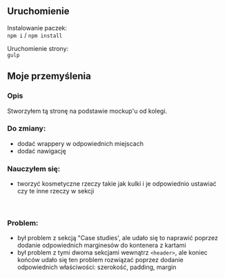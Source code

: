 ## Uruchomienie
Instalowanie paczek:  
`npm i` / `npm install`  

Uruchomienie strony:  
`gulp`

  
## Moje przemyślenia
### Opis
Stworzyłem tą stronę na podstawie mockup'u od kolegi.
### Do zmiany:
- dodać wrappery w odpowiednich miejscach
- dodać nawigację

### Nauczyłem się:
- tworzyć kosmetyczne rzeczy takie jak kulki i je odpowiednio ustawiać czy te inne rzeczy w sekcji <header>

### Problem:
- był problem z sekcją "Case studies', ale udało się to naprawić poprzez dodanie odpowiednich marginesów do kontenera z kartami
- był problem z tymi dwoma sekcjami wewnątrz `<header>`, ale koniec końców udało się ten problem rozwiązać poprzez dodanie odpowiednich właściwości: szerokość, padding, margin
